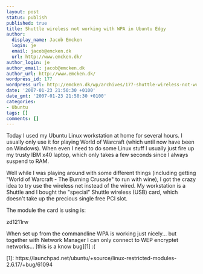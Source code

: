 ```yaml
---
layout: post
status: publish
published: true
title: Shuttle wireless not working with WPA in Ubuntu Edgy
author:
  display_name: Jacob Emcken
  login: je
  email: jacob@emcken.dk
  url: http://www.emcken.dk/
author_login: je
author_email: jacob@emcken.dk
author_url: http://www.emcken.dk/
wordpress_id: 177
wordpress_url: http://emcken.dk/wp/archives/177-shuttle-wireless-not-working-with-wpa-in-ubuntu-edgy.html
date: '2007-01-23 21:50:30 +0100'
date_gmt: '2007-01-23 21:50:30 +0100'
categories:
- Ubuntu
tags: []
comments: []
---
```

<p>Today I used my Ubuntu Linux workstation at home for several hours. I usually only use it for playing World of Warcraft (which until now have been on Windows). When even I need to do some Linux stuff I usually just fire up my trusty IBM x40 laptop, which only takes a few seconds since I always suspend to RAM.</p>
<p>Well while I was playing around with some different things (including getting "World of Warcraft - The Burning Crusade" to run with wine), I got the crazy idea to try use the wireless net instead of the wired. My workstation is a Shuttle and I bought the "special" Shuttle wireless (USB) card, which doesn't take up the precious single free PCI slot.</p>
<p>The module the card is using is:</p>
<p>    zd1211rw</p>
<p>When set up from the commandline WPA is working just nicely... but together with Network Manager I can only connect to WEP encryptet networks... [this is a know bug][1] :(</p>
<p>[1]: https:&#47;&#47;launchpad.net&#47;ubuntu&#47;+source&#47;linux-restricted-modules-2.6.17&#47;+bug&#47;61094</p>
